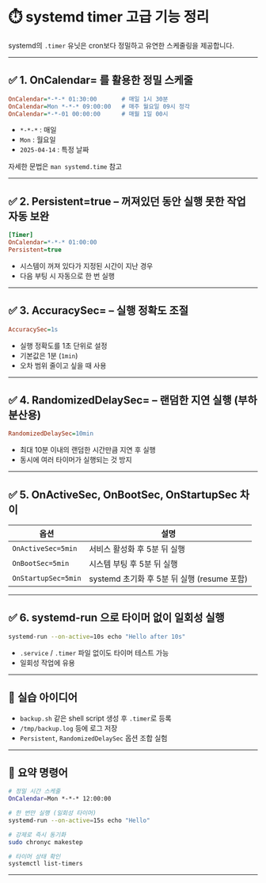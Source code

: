 # ⏱️ systemd timer 고급 기능 정리

systemd의 `.timer` 유닛은 cron보다 정밀하고 유연한 스케줄링을 제공합니다.

---

## ✅ 1. OnCalendar= 를 활용한 정밀 스케줄

```ini
OnCalendar=*-*-* 01:30:00       # 매일 1시 30분
OnCalendar=Mon *-*-* 09:00:00   # 매주 월요일 09시 정각
OnCalendar=*-*-01 00:00:00      # 매월 1일 00시
```

- `*-*-*` : 매일
- `Mon` : 월요일
- `2025-04-14` : 특정 날짜

자세한 문법은 `man systemd.time` 참고

---

## ✅ 2. Persistent=true – 꺼져있던 동안 실행 못한 작업 자동 보완

```ini
[Timer]
OnCalendar=*-*-* 01:00:00
Persistent=true
```

- 시스템이 꺼져 있다가 지정된 시간이 지난 경우
- 다음 부팅 시 자동으로 한 번 실행

---

## ✅ 3. AccuracySec= – 실행 정확도 조절

```ini
AccuracySec=1s
```

- 실행 정확도를 1초 단위로 설정
- 기본값은 1분 (`1min`)
- 오차 범위 줄이고 싶을 때 사용

---

## ✅ 4. RandomizedDelaySec= – 랜덤한 지연 실행 (부하 분산용)

```ini
RandomizedDelaySec=10min
```

- 최대 10분 이내의 랜덤한 시간만큼 지연 후 실행
- 동시에 여러 타이머가 실행되는 것 방지

---

## ✅ 5. OnActiveSec, OnBootSec, OnStartupSec 차이

| 옵션                | 설명                                        |
| ------------------- | ------------------------------------------- |
| `OnActiveSec=5min`  | 서비스 활성화 후 5분 뒤 실행                |
| `OnBootSec=5min`    | 시스템 부팅 후 5분 뒤 실행                  |
| `OnStartupSec=5min` | systemd 초기화 후 5분 뒤 실행 (resume 포함) |

---

## ✅ 6. systemd-run 으로 타이머 없이 일회성 실행

```bash
systemd-run --on-active=10s echo "Hello after 10s"
```

- `.service` / `.timer` 파일 없이도 타이머 테스트 가능
- 일회성 작업에 유용

---

## 🧪 실습 아이디어

- `backup.sh` 같은 shell script 생성 후 `.timer`로 등록
- `/tmp/backup.log` 등에 로그 저장
- `Persistent`, `RandomizedDelaySec` 옵션 조합 실험

---

## 📌 요약 명령어

```bash
# 정밀 시간 스케줄
OnCalendar=Mon *-*-* 12:00:00

# 한 번만 실행 (일회성 타이머)
systemd-run --on-active=15s echo "Hello"

# 강제로 즉시 동기화
sudo chronyc makestep

# 타이머 상태 확인
systemctl list-timers
```

---
